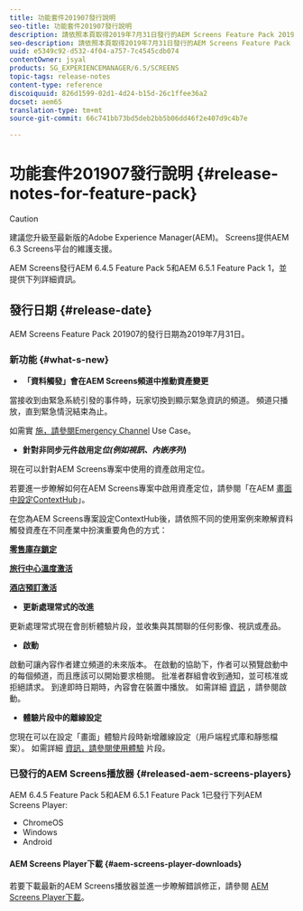```yaml
---
title: 功能套件201907發行說明
seo-title: 功能套件201907發行說明
description: 請依照本頁取得2019年7月31日發行的AEM Screens Feature Pack 201907的相關資訊。
seo-description: 請依照本頁取得2019年7月31日發行的AEM Screens Feature Pack 201907的相關資訊。
uuid: e5349c92-d532-4f04-a757-7c4545cdb074
contentOwner: jsyal
products: SG_EXPERIENCEMANAGER/6.5/SCREENS
topic-tags: release-notes
content-type: reference
discoiquuid: 826d1599-02d1-4d24-b15d-26c1ffee36a2
docset: aem65
translation-type: tm+mt
source-git-commit: 66c741bb73bd5deb2bb5b06dd46f2e407d9c4b7e

---
```



# 功能套件201907發行說明 {#release-notes-for-feature-pack}

>[!CAUTION]
>
>建議您升級至最新版的Adobe Experience Manager(AEM)。 Screens提供AEM 6.3 Screens平台的維護支援。

AEM Screens發行AEM 6.4.5 Feature Pack 5和AEM 6.5.1 Feature Pack 1，並提供下列詳細資訊。

## 發行日期 {#release-date}

AEM Screens Feature Pack 201907的發行日期為2019年7月31日。

### 新功能 {#what-s-new}

* **「資料觸發」會在AEM Screens頻道中推動資產變更**

當接收到由緊急系統引發的事件時，玩家切換到顯示緊急資訊的頻道。 頻道只播放，直到緊急情況結束為止。

如需實 [施，請參閱Emergency Channel](emergency-channel.md) Use Case。

* **針對非同步元件啟用定&#x200B;*位(例如視訊、內嵌序列*)**

現在可以針對AEM Screens專案中使用的資產啟用定位。

若要進一步瞭解如何在AEM Screens專案中啟用資產定位，請參閱「在AEM [畫面中設定ContextHub](configuring-context-hub.md)」。

在您為AEM Screens專案設定ContextHub後，請依照不同的使用案例來瞭解資料觸發資產在不同產業中扮演重要角色的方式：

**[零售庫存鎖定](retail-inventory-activation.md)**

**[旅行中心溫度激活](local-temperature-activation.md)**

**[酒店預訂激活](hospitality-reservation-activation.md)**

* **更新處理常式的改進**

更新處理常式現在會剖析體驗片段，並收集與其關聯的任何影像、視訊或產品。

* **啟動**

啟動可讓內容作者建立頻道的未來版本。 在啟動的協助下，作者可以預覽啟動中的每個頻道，而且應該可以開始要求檢閱。 批准者群組會收到通知，並可核准或拒絕請求。 到達即時日期時，內容會在裝置中播放。
如需詳細 [資訊](launches.md) ，請參閱啟動。

* **體驗片段中的離線設定**

您現在可以在設定「畫面」體驗片段時新增離線設定（用戶端程式庫和靜態檔案）。 如需詳細 [資訊，請參閱使用體驗](experience-fragments-in-screens.md) 片段。

### 已發行的AEM Screens播放器 {#released-aem-screens-players}

AEM 6.4.5 Feature Pack 5和AEM 6.5.1 Feature Pack 1已發行下列AEM Screens Player:

* ChromeOS
* Windows
* Android

#### AEM Screens Player下載 {#aem-screens-player-downloads}

若要下載最新的AEM Screens播放器並進一步瞭解錯誤修正，請參閱 [AEM Screens Player下載](https://download.macromedia.com/screens/)。
